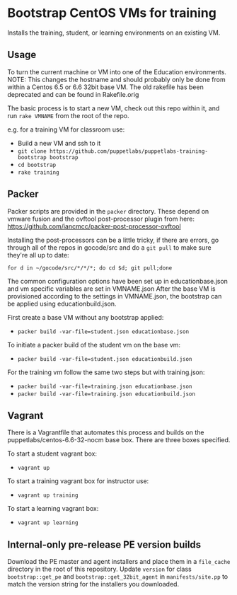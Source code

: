 # Bootstrap CentOS VMs for training
Installs the training, student, or learning environments on an existing VM.

## Usage
To turn the current machine or VM into one of the Education environments.
NOTE: This changes the hostname and should probably only be done from within a Centos 6.5 or 6.6 32bit base VM.  The old rakefile has been deprecated and can be found in Rakefile.orig

The basic process is to start a new VM, check out this repo within it, and run `rake VMNAME` from the root of the repo.

e.g. for a training VM for classroom use:
- Build a new VM and ssh to it
- `git clone https://github.com/puppetlabs/puppetlabs-training-bootstrap bootstrap`
- `cd bootstrap`
- `rake training`

## Packer
Packer scripts are provided in the `packer` directory. These depend on vmware fusion and the ovftool post-processor plugin from here: https://github.com/iancmcc/packer-post-processor-ovftool

Installing the post-processors can be a little tricky, if there are errors, go through all of the repos in gocode/src and do a `git pull` to make sure they're all up to date:

    for d in ~/gocode/src/*/*/*; do cd $d; git pull;done

The common configuration options have been set up in educationbase.json and vm specific variables are set in VMNAME.json
After the base VM is provisioned according to the settings in VMNAME.json, the bootstrap can be applied using educationbuild.json.

First create a base VM without any bootstrap applied:
- `packer build -var-file=student.json educationbase.json`

To initiate a packer build of the student vm on the base vm:
- `packer build -var-file=student.json educationbuild.json`


For the training vm follow the same two steps but with training.json:
- `packer build -var-file=training.json educationbase.json`
- `packer build -var-file=training.json educationbuild.json`

## Vagrant
There is a Vagrantfile that automates this process and builds on the puppetlabs/centos-6.6-32-nocm base box.
There are three boxes specified.

To start a student vagrant box:
- `vagrant up`

To start a training vagrant box for instructor use:
- `vagrant up training`

To start a learning vagrant box:
- `vagrant up learning`

## Internal-only pre-release PE version builds
Download the PE master and agent installers and place them in a `file_cache` 
directory in the root of this repository. Update `version` for class `bootstrap::get_pe` 
and `bootstrap::get_32bit_agent` in `manifests/site.pp` to match the version 
string for the installers you downloaded.

